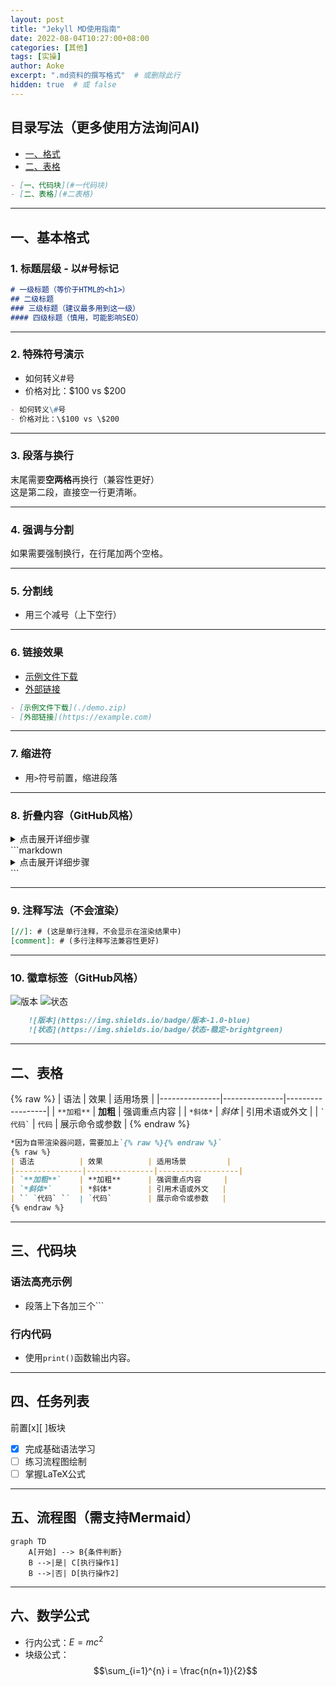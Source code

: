 ```yaml
---
layout: post
title: "Jekyll MD使用指南"
date: 2022-08-04T10:27:00+08:00
categories: [其他]
tags: [实操]
author: Aoke
excerpt: ".md资料的撰写格式"  # 或删除此行
hidden: true  # 或 false
---
```


## 目录写法（更多使用方法询问AI)
- [一、格式](#基本格式)
- [二、表格](#二表格)

```markdown
- [一、代码块](#一代码块)
- [二、表格](#二表格)
```
---
## 一、基本格式
### 1. 标题层级 - 以#号标记
```markdown
# 一级标题（等价于HTML的<h1>）
## 二级标题
### 三级标题（建议最多用到这一级）
#### 四级标题（慎用，可能影响SEO）
```

---

### 2. 特殊符号演示
- 如何转义\#号
- 价格对比：\$100 vs \$200
  
```markdown
- 如何转义\#号
- 价格对比：\$100 vs \$200
```

---

### 3. 段落与换行
末尾需要**空两格**再换行（兼容性更好）  
这是第二段，直接空一行更清晰。

---

### 4. 强调与分割
如果需要强制换行，在行尾加两个空格。

---

### 5. 分割线
- 用三个减号（上下空行）

---

### 6. 链接效果
- [示例文件下载](./demo.zip)  
- [外部链接](https://example.com)  
```markdown
- [示例文件下载](./demo.zip)  
- [外部链接](https://example.com)
```

---

### 7. 缩进符
- 用`>`符号前置，缩进段落

---

### 8. 折叠内容（GitHub风格）
<details>
<summary>点击展开详细步骤</summary>
1. 隐藏内容1  
2. 隐藏内容2
</details>
```markdown
<details>
<summary>点击展开详细步骤</summary>
1. 第一步  
2. 第二步
</details>
```

---

### 9. 注释写法（不会渲染）
```markdown
[//]: # (这是单行注释，不会显示在渲染结果中)
[comment]: # (多行注释写法兼容性更好)
```

---

### 10. 徽章标签（GitHub风格）
![版本](https://img.shields.io/badge/版本-1.0-blue)  ![状态](https://img.shields.io/badge/状态-稳定-brightgreen)

```markdown
    ![版本](https://img.shields.io/badge/版本-1.0-blue)
    ![状态](https://img.shields.io/badge/状态-稳定-brightgreen)
```

---

## 二、表格
{% raw %}
| 语法          | 效果          | 适用场景         |
|---------------|---------------|------------------|
| `**加粗**`    | ​**加粗**      | 强调重点内容     |
| `*斜体*`      | *斜体*        | 引用术语或外文   |
| `` `代码` ``  | `代码`        | 展示命令或参数   |
{% endraw %}
```markdown
*因为自带渲染器问题，需要加上`{% raw %}{% endraw %}`
{% raw %}
| 语法          | 效果          | 适用场景         |
|---------------|---------------|------------------|
| `**加粗**`    | ​**加粗**      | 强调重点内容     |
| `*斜体*`      | *斜体*        | 引用术语或外文   |
| `` `代码` ``  | `代码`        | 展示命令或参数   |
{% endraw %}
```

---

## 三、代码块
### 语法高亮示例
- 段落上下各加三个```

### 行内代码
- 使用`print()`函数输出内容。

---

## 四、任务列表
前置[x][ ]板块
- [x] 完成基础语法学习
- [ ] 练习流程图绘制
- [ ] 掌握LaTeX公式

---

## 五、流程图（需支持Mermaid）
```mermaid
graph TD
    A[开始] --> B{条件判断}
    B -->|是| C[执行操作1]
    B -->|否| D[执行操作2]
```

---

## 六、数学公式
- 行内公式：$E=mc^2$
- 块级公式：
$$\sum_{i=1}^{n} i = \frac{n(n+1)}{2}$$
